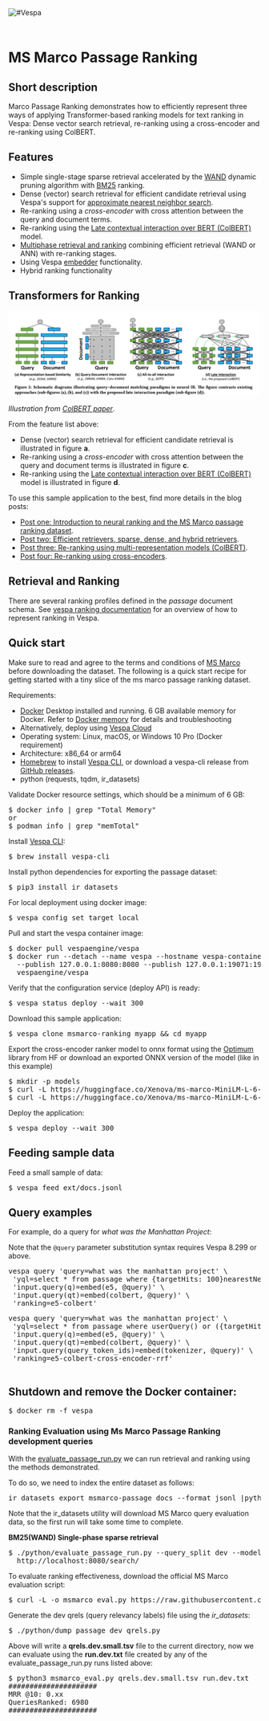 <!-- Copyright Vespa.ai. Licensed under the terms of the Apache 2.0 license. See LICENSE in the project root.-->

<picture>
  <source media="(prefers-color-scheme: dark)" srcset="https://assets.vespa.ai/logos/Vespa-logo-green-RGB.svg">
  <source media="(prefers-color-scheme: light)" srcset="https://assets.vespa.ai/logos/Vespa-logo-dark-RGB.svg">
  <img alt="#Vespa" width="200" src="https://assets.vespa.ai/logos/Vespa-logo-dark-RGB.svg" style="margin-bottom: 25px;">
</picture>

# MS Marco Passage Ranking


## Short description
Marco Passage Ranking demonstrates how to efficiently represent three ways of applying Transformer-based ranking
models for text ranking in Vespa:
Dense vector search retrieval, re-ranking using a cross-encoder and re-ranking using ColBERT.


## Features
- Simple single-stage sparse retrieval accelerated by the
  [WAND](https://docs.vespa.ai/en/using-wand-with-vespa.html)
  dynamic pruning algorithm with [BM25](https://docs.vespa.ai/en/reference/bm25.html) ranking.
- Dense (vector) search retrieval for efficient candidate retrieval
  using Vespa's support for [approximate nearest neighbor search](https://docs.vespa.ai/en/approximate-nn-hnsw.html).
- Re-ranking using a *cross-encoder* with cross attention between the query and document terms.
- Re-ranking using the [Late contextual interaction over BERT (ColBERT)](https://arxiv.org/abs/2004.12832) model.
- [Multiphase retrieval and ranking](https://docs.vespa.ai/en/phased-ranking.html)
  combining efficient retrieval (WAND or ANN) with re-ranking stages.
- Using Vespa [embedder](https://docs.vespa.ai/en/embedding.html) functionality.
- Hybrid ranking functionality


## Transformers for Ranking
![Colbert overview](img/colbert_illustration.png)

*Illustration from [ColBERT paper](https://arxiv.org/abs/2004.12832)*.

From the feature list above:
- Dense (vector) search retrieval for efficient candidate retrieval
  is illustrated in figure **a**.
- Re-ranking using a *cross-encoder* with cross attention between the query and document terms
  is illustrated in figure **c**.
- Re-ranking using the [Late contextual interaction over BERT (ColBERT)](https://arxiv.org/abs/2004.12832) model
  is illustrated in figure **d**.

To use this sample application to the best, find more details in the blog posts:
- [Post one: Introduction to neural ranking and the MS Marco passage ranking dataset](https://blog.vespa.ai/pretrained-transformer-language-models-for-search-part-1/).
- [Post two: Efficient retrievers, sparse, dense, and hybrid retrievers](https://blog.vespa.ai/pretrained-transformer-language-models-for-search-part-2/).
- [Post three: Re-ranking using multi-representation models (ColBERT)](https://blog.vespa.ai/pretrained-transformer-language-models-for-search-part-3/).
- [Post four: Re-ranking using cross-encoders](https://blog.vespa.ai/pretrained-transformer-language-models-for-search-part-4/).


## Retrieval and Ranking
There are several ranking profiles defined in the *passage* document schema.
See [vespa ranking documentation](https://docs.vespa.ai/en/ranking.html)
for an overview of how to represent ranking in Vespa.

## Quick start
Make sure to read and agree to the terms and conditions of [MS Marco](https://microsoft.github.io/msmarco/)
before downloading the dataset. The following is a quick start recipe for getting started with a tiny slice of
the ms marco passage ranking dataset.

Requirements:

* [Docker](https://www.docker.com/) Desktop installed and running. 6 GB available memory for Docker.
  Refer to [Docker memory](https://docs.vespa.ai/en/operations-selfhosted/docker-containers.html#memory)
  for details and troubleshooting
* Alternatively, deploy using [Vespa Cloud](https://cloud.vespa.ai/)
* Operating system: Linux, macOS, or Windows 10 Pro (Docker requirement)
* Architecture: x86_64 or arm64
* [Homebrew](https://brew.sh/) to install [Vespa CLI](https://docs.vespa.ai/en/vespa-cli.html), or download
  a vespa-cli release from [GitHub releases](https://github.com/vespa-engine/vespa/releases).
* python (requests, tqdm, ir_datasets)


Validate Docker resource settings, which should be a minimum of 6 GB:
<pre>
$ docker info | grep "Total Memory"
or
$ podman info | grep "memTotal"
</pre>

Install [Vespa CLI](https://docs.vespa.ai/en/vespa-cli.html):
<pre>
$ brew install vespa-cli
</pre>

Install python dependencies for exporting the passage dataset:

<pre data-test="exec">
$ pip3 install ir_datasets
</pre>

For local deployment using docker image:
<pre data-test="exec">
$ vespa config set target local
</pre>

Pull and start the vespa container image:
<pre data-test="exec">
$ docker pull vespaengine/vespa
$ docker run --detach --name vespa --hostname vespa-container \
  --publish 127.0.0.1:8080:8080 --publish 127.0.0.1:19071:19071 \
  vespaengine/vespa
</pre>

Verify that the configuration service (deploy API) is ready:
<pre data-test="exec">
$ vespa status deploy --wait 300
</pre>

Download this sample application:
<pre data-test="exec">
$ vespa clone msmarco-ranking myapp && cd myapp
</pre>

Export the cross-encoder ranker model to onnx format using the [Optimum](https://huggingface.co/docs/optimum/index)
library from HF or download an exported ONNX version of the model (like in this example)

<pre data-test="exec">
$ mkdir -p models
$ curl -L https://huggingface.co/Xenova/ms-marco-MiniLM-L-6-v2/resolve/main/onnx/model.onnx -o models/model.onnx
$ curl -L https://huggingface.co/Xenova/ms-marco-MiniLM-L-6-v2/raw/main/tokenizer.json -o models/tokenizer.json
</pre>

Deploy the application:

<pre data-test="exec" data-test-assert-contains="Success">
$ vespa deploy --wait 300
</pre>

## Feeding sample data
Feed a small sample of data:

<pre data-test="exec">
$ vespa feed ext/docs.jsonl
</pre>

## Query examples

For example, do a query for *what was the Manhattan Project*:

Note that the `@query` parameter substitution syntax requires Vespa 8.299 or above.

<pre data-test="exec" data-test-assert-contains='Manhattan'>
vespa query 'query=what was the manhattan project' \
 'yql=select * from passage where {targetHits: 100}nearestNeighbor(e5, q)'\
 'input.query(q)=embed(e5, @query)' \
 'input.query(qt)=embed(colbert, @query)' \
 'ranking=e5-colbert'
</pre>

<pre data-test="exec" data-test-assert-contains='Manhattan'>
vespa query 'query=what was the manhattan project' \
 'yql=select * from passage where userQuery() or ({targetHits: 100}nearestNeighbor(e5, q))'\
 'input.query(q)=embed(e5, @query)' \
 'input.query(qt)=embed(colbert, @query)' \
 'input.query(query_token_ids)=embed(tokenizer, @query)' \
 'ranking=e5-colbert-cross-encoder-rrf'
 </pre>

## Shutdown and remove the Docker container:

<pre data-test="after">
$ docker rm -f vespa
</pre>


### Ranking Evaluation using Ms Marco Passage Ranking development queries

With the [evaluate_passage_run.py](python/evaluate_passage_run.py)
we can run retrieval and ranking using the methods demonstrated.

To do so, we need to index the entire dataset as follows:
<pre>
ir_datasets export msmarco-passage docs --format jsonl |python3 python/to-vespa-feed.py | vespa feed -
</pre>

Note that the ir_datasets utility will download MS Marco query evaluation data,
so the first run will take some time to complete.

**BM25(WAND) Single-phase sparse retrieval**
<pre>
$ ./python/evaluate_passage_run.py --query_split dev --model bm25 --endpoint \
  http://localhost:8080/search/
</pre>

To evaluate ranking effectiveness, download the official MS Marco evaluation script:
<pre>
$ curl -L -o msmarco_eval.py https://raw.githubusercontent.com/spacemanidol/MSMARCO/master/Ranking/Baselines/msmarco_eval.py
</pre>

Generate the dev qrels (query relevancy labels) file using the *ir_datasets*:
<pre>
$ ./python/dump_passage_dev_qrels.py
</pre>

Above will write a **qrels.dev.small.tsv** file to the current directory,
now we can evaluate using the **run.dev.txt** file created by any of the evaluate_passage_run.py runs listed above:
<pre>
$ python3 msmarco_eval.py qrels.dev.small.tsv run.dev.txt
#####################
MRR @10: 0.xx
QueriesRanked: 6980
#####################
</pre>
